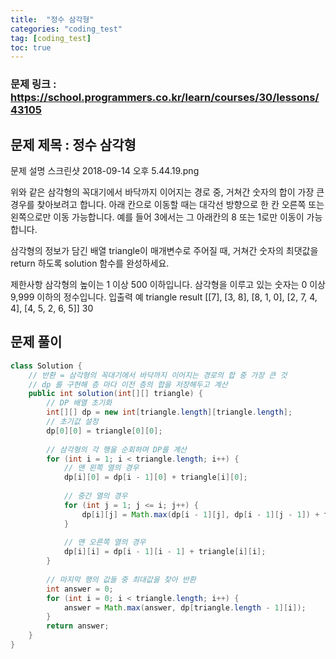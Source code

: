 ```yaml
---
title:  "정수 삼각형"
categories: "coding_test"
tag: [coding_test]
toc: true
---
```


### 문제 링크 : https://school.programmers.co.kr/learn/courses/30/lessons/43105

## 문제 제목 : 정수 삼각형

문제 설명
스크린샷 2018-09-14 오후 5.44.19.png

위와 같은 삼각형의 꼭대기에서 바닥까지 이어지는 경로 중, 거쳐간 숫자의 합이 가장 큰 경우를 찾아보려고 합니다. 아래 칸으로 이동할 때는 대각선 방향으로 한 칸 오른쪽 또는 왼쪽으로만 이동 가능합니다. 예를 들어 3에서는 그 아래칸의 8 또는 1로만 이동이 가능합니다.

삼각형의 정보가 담긴 배열 triangle이 매개변수로 주어질 때, 거쳐간 숫자의 최댓값을 return 하도록 solution 함수를 완성하세요.

제한사항
삼각형의 높이는 1 이상 500 이하입니다.
삼각형을 이루고 있는 숫자는 0 이상 9,999 이하의 정수입니다.
입출력 예
triangle	result
[[7], [3, 8], [8, 1, 0], [2, 7, 4, 4], [4, 5, 2, 6, 5]]	30

## 문제 풀이
```java
class Solution {
    // 반환 = 삼각형의 꼭대기에서 바닥까지 이어지는 경로의 합 중 가장 큰 것
    // dp 를 구현해 층 마다 이전 층의 합을 저장해두고 계산
    public int solution(int[][] triangle) {
        // DP 배열 초기화
        int[][] dp = new int[triangle.length][triangle.length];
        // 초기값 설정
        dp[0][0] = triangle[0][0];
        
        // 삼각형의 각 행을 순회하며 DP를 계산
        for (int i = 1; i < triangle.length; i++) {
            // 맨 왼쪽 열의 경우
            dp[i][0] = dp[i - 1][0] + triangle[i][0];
            
            // 중간 열의 경우
            for (int j = 1; j <= i; j++) {
                dp[i][j] = Math.max(dp[i - 1][j], dp[i - 1][j - 1]) + triangle[i][j];
            }
            
            // 맨 오른쪽 열의 경우
            dp[i][i] = dp[i - 1][i - 1] + triangle[i][i];
        }
        
        // 마지막 행의 값들 중 최대값을 찾아 반환
        int answer = 0;
        for (int i = 0; i < triangle.length; i++) {
            answer = Math.max(answer, dp[triangle.length - 1][i]);
        }
        return answer;
    }
}
```